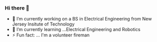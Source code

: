 ### Hi there 👋
- 🔭 I’m currently working on a BS in Electrical Engineering from New Jersey Insitute of Technology
- 🌱 I’m currently learning ...Electrical Engineering and Robotics
- ⚡ Fun fact: ... I'm a volunteer fireman

<!--
**dmk25/dmk25** is a ✨ _special_ ✨ repository because its `README.md` (this file) appears on your GitHub profile.

Here are some ideas to get you started:


- 👯 I’m looking to collaborate on ...
- 🤔 I’m looking for help with ...
- 💬 Ask me about ...
- 📫 How to reach me: ...

-->
